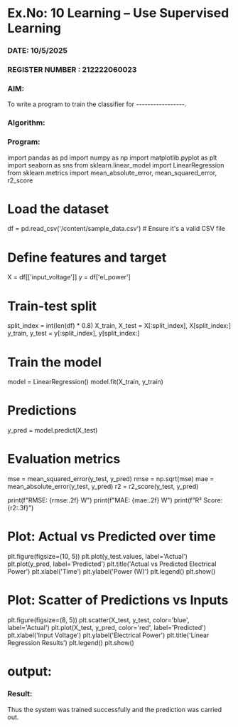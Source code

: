 # Ex.No: 10 Learning – Use Supervised Learning  
### DATE: 10/5/2025                                                                          
### REGISTER NUMBER : 212222060023
### AIM: 
To write a program to train the classifier for -----------------.
###  Algorithm:

### Program:
import pandas as pd
import numpy as np
import matplotlib.pyplot as plt
import seaborn as sns
from sklearn.linear_model import LinearRegression
from sklearn.metrics import mean_absolute_error, mean_squared_error, r2_score

# Load the dataset
df = pd.read_csv('/content/sample_data.csv')  # Ensure it's a valid CSV file

# Define features and target
X = df[['input_voltage']]
y = df['el_power']

# Train-test split
split_index = int(len(df) * 0.8)
X_train, X_test = X[:split_index], X[split_index:]
y_train, y_test = y[:split_index], y[split_index:]

# Train the model
model = LinearRegression()
model.fit(X_train, y_train)

# Predictions
y_pred = model.predict(X_test)

# Evaluation metrics
mse = mean_squared_error(y_test, y_pred)
rmse = np.sqrt(mse)
mae = mean_absolute_error(y_test, y_pred)
r2 = r2_score(y_test, y_pred)

print(f"RMSE: {rmse:.2f} W")
print(f"MAE: {mae:.2f} W")
print(f"R² Score: {r2:.3f}")

# Plot: Actual vs Predicted over time
plt.figure(figsize=(10, 5))
plt.plot(y_test.values, label='Actual')
plt.plot(y_pred, label='Predicted')
plt.title('Actual vs Predicted Electrical Power')
plt.xlabel('Time')
plt.ylabel('Power (W)')
plt.legend()
plt.show()

# Plot: Scatter of Predictions vs Inputs
plt.figure(figsize=(8, 5))
plt.scatter(X_test, y_test, color='blue', label='Actual')
plt.plot(X_test, y_pred, color='red', label='Predicted')
plt.xlabel('Input Voltage')
plt.ylabel('Electrical Power')
plt.title('Linear Regression Results')
plt.legend()
plt.show()
# output:


### Result:
Thus the system was trained successfully and the prediction was carried out.
